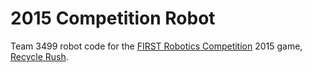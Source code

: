 2015 Competition Robot
======================

Team 3499 robot code for the [FIRST Robotics Competition][1] 2015 game, [Recycle Rush][2].

[1]: http://www.usfirst.org/
[2]: http://www.usfirst.org/roboticsprograms/frc/2015-game

